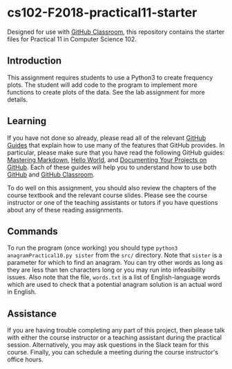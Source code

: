 # cs102-F2018-practical11-starter

Designed for use with [GitHub Classroom](https://classroom.github.com/), this repository contains the starter files for Practical 11 in Computer Science 102.



## Introduction

This assignment requires students to use a Python3 to create frequency plots. The student will add code to the program to implement more functions to create plots of the data. See the lab assignment for more details.



## Learning

If you have not done so already, please read all of the relevant [GitHub Guides](https://guides.github.com/) that explain how to use many of the features that GitHub provides. In particular, please make sure that you have read the following GitHub guides: [Mastering Markdown](https://guides.github.com/features/mastering-markdown/), [Hello World](https://guides.github.com/activities/hello-world/), and [Documenting Your Projects on GitHub](https://guides.github.com/features/wikis/). Each of these guides will help you to understand how to use both [GitHub](http://github.com) and [GitHub Classroom](https://classroom.github.com/).

To do well on this assignment, you should also review the chapters of the course textbook and the relevant course slides. Please see the course instructor or one of the teaching assistants or tutors if you have questions about any of these reading assignments.

## Commands

To run the program (once working) you should type `python3 anagramPractical10.py sister` from the `src/` directory. Note that `sister` is a parameter for which to find an anagram. You can try other words as long as they are less than ten characters long or you may run into infeasibility issues. Also note that the file, `words.txt` is a list of English-language words which are used to check that a potential anagram solution is an actual word in English.


## Assistance

If you are having trouble completing any part of this project, then please talk with either the course instructor or a teaching assistant during the practical session. Alternatively, you may ask questions in the Slack team for this course. Finally, you can schedule a meeting during the course instructor's office hours.
